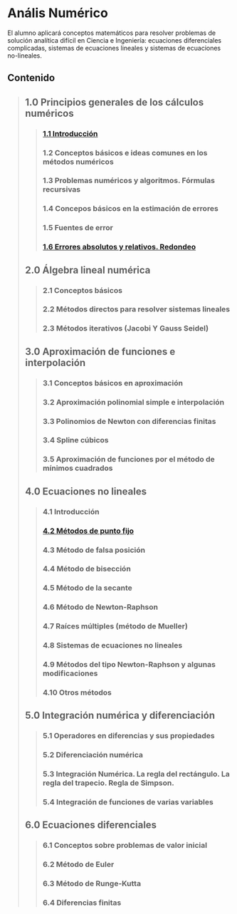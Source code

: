 # Anális Numérico
El alumno aplicará conceptos matemáticos para resolver problemas de solución analítica difícil en Ciencia e Ingeniería: ecuaciones diferenciales complicadas, sistemas de ecuaciones lineales y sistemas de ecuaciones no-lineales.

## Contenido

> ## **1.0 Principios generales de los cálculos numéricos**
>> ###  [1.1 Introducción](https://github.com/css-umar/Metodos-Numericos/wiki/Introducci%C3%B3n)
>> ###  1.2 Conceptos básicos e ideas comunes en los métodos numéricos
>> ###  1.3 Problemas numéricos y algoritmos. Fórmulas recursivas
>> ###  1.4 Concepos básicos en la estimación de errores
>> ###  1.5 Fuentes de error
>> ###  [1.6 Errores absolutos y relativos. Redondeo](https://github.com/css-umar/Metodos-Numericos/wiki/Errores-absolutos-y-relativos)
> ## **2.0 Álgebra lineal numérica**
>> ###  2.1 Conceptos básicos
>> ###  2.2 Métodos directos para resolver sistemas lineales
>> ###  2.3 Métodos iterativos (Jacobi Y Gauss Seidel)
> ## **3.0 Aproximación de funciones e interpolación**
>> ###  3.1 Conceptos básicos en aproximación
>> ###  3.2 Aproximación polinomial simple e interpolación
>> ###  3.3 Polinomios de Newton con diferencias finitas
>> ###  3.4 Spline cúbicos
>> ###  3.5 Aproximación de funciones por el método de mínimos cuadrados
> ## **4.0 Ecuaciones no lineales**
>> ###  4.1 Introducción
>> ###  [4.2 Métodos de punto fijo](https://github.com/css-umar/Metodos-Numericos/wiki/M%C3%A9todo-del-punto-fijo)
>> ###  4.3 Método de falsa posición
>> ###  4.4 Método de bisección
>> ###  4.5 Método de la secante
>> ###  4.6 Método de Newton-Raphson
>> ###  4.7 Raíces múltiples (método de Mueller)
>> ###  4.8 Sistemas de ecuaciones no lineales
>> ###  4.9 Métodos del tipo Newton-Raphson y algunas modificaciones
>> ###  4.10 Otros métodos
> ## **5.0 Integración numérica y diferenciación**
>> ###  5.1 Operadores en diferencias y sus propiedades
>> ###  5.2 Diferenciación numérica
>> ###  5.3 Integración Numérica. La regla del rectángulo. La regla del trapecio. Regla de Simpson.
>> ###  5.4 Integración de funciones de varias variables
> ## **6.0 Ecuaciones diferenciales**
>> ###  6.1 Conceptos sobre problemas de valor inicial
>> ###  6.2 Método de Euler
>> ###  6.3 Método de Runge-Kutta
>> ###  6.4 Diferencias finitas
